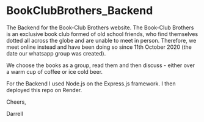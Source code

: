 # BookClubBrothers_Backend

The Backend for the Book-Club Brothers website. The Book-Club Brothers is an exclusive book club formed of old school friends, who find themselves dotted all across the globe and are unable to meet in person. Therefore, we meet online instead and have been doing so since 11th October 2020 (the date our whatsapp group was created). 

We choose the books as a group, read them and then discuss - either over a warm cup of coffee or ice cold beer.

For the Backend I used Node.js on the Express.js framework. I then deployed this repo on Render.

Cheers,

Darrell
